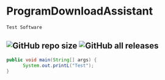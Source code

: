 # ProgramDownloadAssistant

``Test Software``

![GitHub repo size](https://img.shields.io/github/repo-size/skyhill2003/ProgramDownloadAssistant)
![GitHub all releases](https://img.shields.io/github/downloads/skyhill2003/ProgramDownloadAssistant/total)
-----------------------------------------

```java
public void main(String[] args) {
      System.out.printL("Test");
}
```
